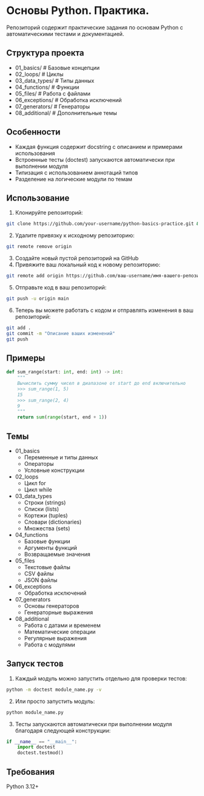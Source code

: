 # Основы Python. Практика.

Репозиторий содержит практические задания по основам Python с автоматическими тестами и документацией.

## Структура проекта
- 01_basics/ # Базовые концепции
- 02_loops/ # Циклы
- 03_data_types/ # Типы данных
- 04_functions/ # Функции
- 05_files/ # Работа с файлами
- 06_exceptions/ # Обработка исключений
- 07_generators/ # Генераторы
- 08_additional/ # Дополнительные темы

## Особенности
- Каждая функция содержит docstring с описанием и примерами использования
- Встроенные тесты (doctest) запускаются автоматически при выполнении модуля
- Типизация с использованием аннотаций типов
- Разделение на логические модули по темам

## Использование
1. Клонируйте репозиторий:
```bash
git clone https://github.com/your-username/python-basics-practice.git && cd $_
```
2. Удалите привязку к исходному репозиторию:
```bash
git remote remove origin
```
3. Создайте новый пустой репозиторий на GitHub
4. Привяжите ваш локальный код к новому репозиторию:
```bash
git remote add origin https://github.com/ваш-username/имя-вашего-репозитория.git
```
5. Отправьте код в ваш репозиторий:
```bash
git push -u origin main
```
6. Теперь вы можете работать с кодом и отправлять изменения в ваш репозиторий:
```bash
git add .
git commit -m "Описание ваших изменений"
git push
```

## Примеры

```python
def sum_range(start: int, end: int) -> int:
    """
    Вычислить сумму чисел в диапазоне от start до end включительно
    >>> sum_range(1, 5)
    15
    >>> sum_range(2, 4)
    9
    """
    return sum(range(start, end + 1))
```
## Темы
- 01_basics
  - Переменные и типы данных
  - Операторы
  - Условные конструкции
- 02_loops
  - Цикл for
  - Цикл while
- 03_data_types
  - Строки (strings)
  - Списки (lists)
  - Кортежи (tuples)
  - Словари (dictionaries)
  - Множества (sets)
- 04_functions
  - Базовые функции
  - Аргументы функций
  - Возвращаемые значения
- 05_files
  - Текстовые файлы
  - CSV файлы
  - JSON файлы
- 06_exceptions
  - Обработка исключений
- 07_generators
  - Основы генераторов
  - Генераторные выражения
- 08_additional
  - Работа с датами и временем
  - Математические операции
  - Регулярные выражения
  - Работа с модулями 

## Запуск тестов
1. Каждый модуль можно запустить отдельно для проверки тестов:
```bash
python -m doctest module_name.py -v
```

2. Или просто запустить модуль:
```bash
python module_name.py
```

3. Тесты запускаются автоматически при выполнении модуля благодаря следующей конструкции:
```python
if __name__ == "__main__":
    import doctest
    doctest.testmod()
```
## Требования
Python 3.12+
